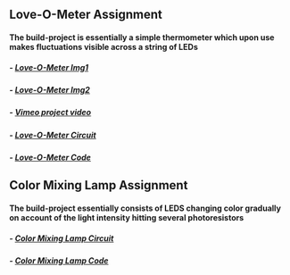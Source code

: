 ## Love-O-Meter Assignment

#### The build-project is essentially a simple thermometer which upon use makes fluctuations visible across a string of LEDs

##### - <a href="https://github.com/AlVicente/physicalcomputing/blob/master/Homework/Week4%20-%20Feb%205th/Love-O-Meter%20img1.JPG">Love-O-Meter Img1</a>
#####  - <a href="https://github.com/AlVicente/physicalcomputing/blob/master/Homework/Week4%20-%20Feb%205th/Love-O-Meter%20img2.JPG">Love-O-Meter Img2</a>
#####  - <a href="https://vimeo.com/259508944">Vimeo project video</a>
#####  - <a href="https://github.com/AlVicente/physicalcomputing/blob/master/Homework/Week4%20-%20Feb%205th/Love-O-Meter%20Circuit.png">Love-O-Meter Circuit</a>
##### - <a href="https://github.com/AlVicente/physicalcomputing/blob/master/Homework/Week4%20-%20Feb%205th/Love-O-Meter%20Code">Love-O-Meter Code</a>


## Color Mixing Lamp Assignment

#### The build-project essentially consists of LEDS changing color gradually on account of the light intensity hitting several photoresistors

##### - <a href="https://github.com/AlVicente/physicalcomputing/blob/master/Homework/Week4%20-%20Feb%205th/Color%20Mixing%20Lamp%20Circuit.png">Color Mixing Lamp Circuit</a>
##### - <a href="https://github.com/AlVicente/physicalcomputing/blob/master/Homework/Week4%20-%20Feb%205th/Color%20Mixing%20Lamp%20Code">Color Mixing Lamp Code</a>
